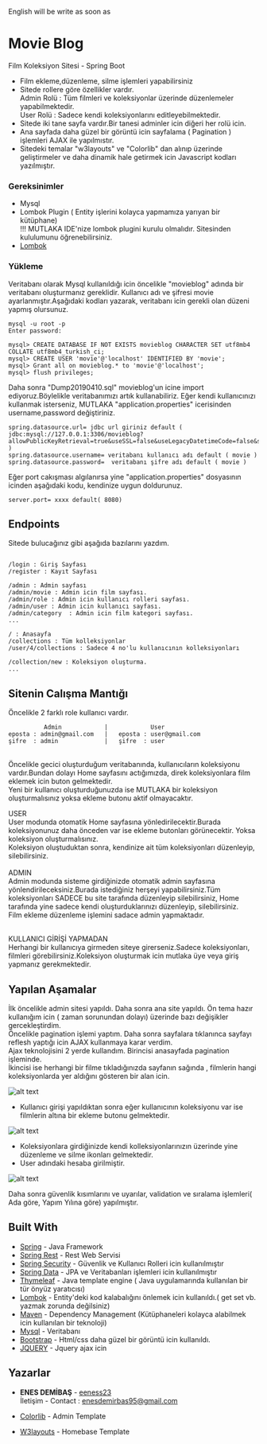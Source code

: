 English will be write as soon as
# Movie Blog

Film Koleksiyon Sitesi - Spring Boot

* Film ekleme,düzenleme, silme işlemleri yapabilirsiniz
* Sitede rollere göre özellikler vardır.
<br>Admin Rolü : Tüm filmleri ve koleksiyonlar üzerinde düzenlemeler yapabilmektedir.
<br>User Rolü : Sadece kendi koleksiyonlarını editleyebilmektedir.
* Sitede iki tane sayfa vardır.Bir tanesi adminler icin diğeri her rolü icin.
* Ana sayfada daha güzel bir görüntü icin sayfalama ( Pagination ) işlemleri AJAX ile yapılmıstır.
* Sitedeki temalar "w3layouts" ve "Colorlib" dan alınıp üzerinde geliştirmeler ve daha dinamik hale getirmek icin Javascript kodları yazılmıştır.

### Gereksinimler

* Mysql
* Lombok Plugin ( Entity işlerini kolayca yapmamıza yarıyan bir kütüphane) 
<br> !!! MUTLAKA IDE'nize lombok plugini kurulu olmalıdır. Sitesinden kululumunu öğrenebilirsiniz.
* [Lombok](https://projectlombok.org/)

### Yükleme

Veritabanı olarak Mysql kullanıldığı icin öncelikle "movieblog" adında bir veritabanı oluşturmanız gereklidir. Kullanıcı adı ve şifresi movie ayarlanmıştır.Aşağıdaki kodları yazarak, veritabanı icin gerekli olan düzeni yapmış olursunuz.
```
mysql -u root -p
Enter password:

mysql> CREATE DATABASE IF NOT EXISTS movieblog CHARACTER SET utf8mb4 COLLATE utf8mb4_turkish_ci;
mysql> CREATE USER 'movie'@'localhost' IDENTIFIED BY 'movie';
mysql> Grant all on movieblog.* to 'movie'@'localhost';
mysql> flush privileges;

```
Daha sonra "Dump20190410.sql" movieblog'un icine import ediyoruz.Böylelikle veritabanımızı artık kullanabiliriz.
Eğer kendi kullanıcınızı kullanmak isterseniz, MUTLAKA "application.properties" icerisinden username,password değiştiriniz.
```
spring.datasource.url= jdbc url giriniz default ( jdbc:mysql://127.0.0.1:3306/movieblog?allowPublicKeyRetrieval=true&useSSL=false&useLegacyDatetimeCode=false&serverTimezone=UTC )
spring.datasource.username= veritabanı kullanıcı adı default ( movie )
spring.datasource.password=  veritabanı şifre adı default ( movie )
```
Eğer port cakışması algılanırsa yine "application.properties" dosyasının icinden aşağıdaki kodu, kendinize uygun doldurunuz.
```
server.port= xxxx default( 8080)
```

## Endpoints

Sitede bulucağınız gibi aşağıda bazılarını yazdım.

```

/login : Giriş Sayfası
/register : Kayıt Sayfası

/admin : Admin sayfası
/admin/movie : Admin icin film sayfası.
/admin/role : Admin icin kullanıcı rolleri sayfası.
/admin/user : Admin icin kullanıcı sayfası.
/admin/category  : Admin icin film kategori sayfası.
...

/ : Anasayfa
/collections : Tüm kolleksiyonlar
/user/4/collections : Sadece 4 no'lu kullanıcının kolleksiyonları

/collection/new : Koleksiyon oluşturma.
...
```
## Sitenin Calışma Mantığı 
Öncelikle 2 farklı role kullanıcı vardır.

```
          Admin            |            User
eposta : admin@gmail.com   |   eposta : user@gmail.com
şifre  : admin             |   şifre  : user
```
<br>Öncelikle gecici oluşturduğum veritabanında, kullanıcıların koleksiyonu vardır.Bundan dolayı Home sayfasını actığımızda, direk koleksiyonlara film eklemek icin buton gelmektedir.
<br> Yeni bir kullanıcı oluşturduğunuzda ise MUTLAKA bir koleksiyon oluşturmalısınız yoksa ekleme butonu aktif olmayacaktır.

USER
<br> User modunda otomatik Home sayfasına yönledirilecektir.Burada koleksiyonunuz daha önceden var ise ekleme butonları görünecektir. Yoksa koleksiyon oluşturmalısınız.
<br> Koleksiyon oluştuduktan sonra, kendinize ait tüm koleksiyonları düzenleyip, silebilirsiniz.
<br>
<br>
ADMIN
<br>Admin modunda sisteme girdiğinizde otomatik admin sayfasına yönlendirileceksiniz.Burada istediğiniz herşeyi yapabilirsiniz.Tüm koleksiyonları SADECE bu site tarafında düzenleyip silebilirsiniz, Home tarafında yine sadece kendi oluşturduklarınızı düzenleyip, silebilirsiniz.
<br>Film ekleme düzenleme işlemini sadace admin yapmaktadır.

<br>
KULLANICI GİRİŞİ YAPMADAN
<br> Herhangi bir kullanıcıya girmeden siteye girerseniz.Sadece koleksiyonları, filmleri görebilirsiniz.Koleksiyon oluşturmak icin mutlaka üye veya giriş yapmanız gerekmektedir.

## Yapılan Aşamalar

İlk öncelikle admin sitesi yapıldı. Daha sonra ana site yapıldı. Ön tema hazır kullanığım icin ( zaman sorunundan dolayı) üzerinde bazı değişikler gercekleştirdim.
<br>Öncelikle pagination işlemi yaptım. Daha sonra sayfalara tıklanınca sayfayı reflesh yaptığı icin AJAX kullanmaya karar verdim.
<br>Ajax teknolojisini 2 yerde kullandım. Birincisi anasayfada pagination işleminde. <br> İkincisi ise herhangi bir filme tıkladığınızda sayfanın sağında , filmlerin hangi koleksiyonlarda yer aldığını gösteren bir alan icin.

![alt text](https://lh3.googleusercontent.com/y4HWqwehAVYSKFJtN9YSbWmaz1C3xl55bEfKE9R9OqA-QK1simBspgBGsd20yLVmke7wSZ51ltqJrc-_iI-m4b537RPqnDLVmn_uJ05s0898cwDA4v8U3D85RTGNe4OY_yUxWs4A6EWBtnzxOhfqvkJ_EpsfDiWDsVKTaR_OgkXw2uo4YXEWSno_rOgvr1zdzGSK2KhB3xjkoM9MVvlBD9jVzUwctj-f0iAm1-7k2D37WpM5fa9z5qXtGnaYSHUOBhuztHzwlJRztLBYtfCS91oXKQiG7L7_oDLXkqKepPKBtgJQH8SWIn16O5mWHU5XG4P1IEBWK_MDO0I8tnHUwR9I6icYY96QS100yQXAO18YHtWAcspDuGHbHKZQjdmCQBgDjJ84BjBBL6vl-jm1hDKqPV1pwG6TIjZVA2Nz2mVPSayyEa472PR3cK-Cks6Q8VINJ9da2UARoKm4qqgTR2uypYs5snl_NxzHPRQ2ks12zsfF6L57-nJix1UFN8j6FhfqKX8T9bqNQjb3bFAVSKXuk_VCEtVhT04yzGkbMJ3saWREjJbqlcFu2IhVxv3ucfKv6q8jRH8ZKOcFyeNJG6J9aK_C7rJ_uctAzEu09ZUl0XzoqfIWJfwBoTJ5RyayZViAIGuRAMq_WXGY6PcY3AP_qJT6os_5w9_YXVpwlYi0kRiffhz-9Q3zmuUhdhYht4LT0Q1JnmZoUw5Igl7100g=w1006-h355-no)

* Kullanıcı girişi yapıldıktan sonra eğer kullanıcının koleksiyonu var ise filmlerin altına bir ekleme butonu gelmektedir.

![alt text](https://lh3.googleusercontent.com/mXyBrzuWJFf6kgF4T24LWE0wpQ_FOI9Z_MpU3zJJACOZkBLJH9x12B30p5MS8UhRCPDLRW8XnfiWaxQsIfpBvly9EpdqGALl9FpWY8u2lSMjvvvgep8NylsIiYgomRzXxg9YkHrSzu-CzmrHxec5eUgD-gy1rrqTBTfG8a9A78MVYBoKh1OZ1Y5KePkkwl_QZc1x-2C38uPrwjlIZtBsyQS3TrA6gPYLEfyRO5UtXIE213CNJAMVpeIaI_maieCnSDHUPOs2f_akCjhOASljhhUuYxRNf64jpRI7bnxN1OgSJaCIgYCkQvWFXtHMN_9CNv2GTV4cADcMW9ZesQ58K31X2O1zDzAwV-lfGiu9W539KSE1eIsEw59H3-tm8D7-7VbQ-2Q3wFw34LMu1vbrTN87-VqV2Zpc8GuXwZQgPY5KYxeQs9d0ylYC5ESwFziW8bi6OC4Bp5snRI5yxZvkdqWcUu0rldpqWh66e8MiUIetsE99A9JvzFPIoXtc04sfZK_0WAlb4OmNiG_vMVj2uw6rkqxNpb_r9hLcP5NKI7fR2uwMVbi7QHRR7imWHW28hGjIxFfhlIhrhH2oEH0Mn7RMAUA3mXlK3t1iJNPaiQj8MiDdkYwTumbE1o8kEy7Qk-EUKFEOnm4B9ZD7HQIveRo-A39YMSz7vgNsShfmA-aWG3xa8z70BDf60A_t4ChVcGbZ2g6ZUhMgKK4BylzJzxI=w362-h332-no)
* Koleksiyonlara girdiğinizde kendi kolleksiyonlarınızın üzerinde yine düzenleme ve silme ikonları gelmektedir.
* User adındaki hesaba girilmiştir.

![alt text](https://lh3.googleusercontent.com/bPNrgwUFvs6erLENB9ORY3u4CIcTTdXtsUYOI6EJ50Yhp_nyfi7AzX4nmO7yANWAQMiuElRVXTPBiF71-ejmFyE2U_0uf-YvqPG_y96NaSW6X6RpCNMyyRSG5wfnhVfERXDWrUUPHmuQoHChTqa3CfeWAydrw95DVYEUxrrR3_-PQkSE-_3YRGz6Lm5fI-NG7kkuGgccQIRKh5v_8oj3dZ61zouO5cOxHhbHwoD17Ng-DH_gHrL95kIsRRKKjoLYL0XhIM88fzCaOO0GHmRCwUfv8FmQZkt0zcbZYOEnD0AkQW0haK2XF1whmXDqrY13-4D1DHKqgaHv3Jp3ugR4ympG_gT8nxbThVU0xa5n9JqW0SK-0wlx5-fBGQJ0esdeAP4c1udwaqYJJtyMZ9JQGIZgO0_k_L7j2MDhQzVtYOFWjO0N3H4cRzngi0vVslKEcm1DCxRTD8wOU2JE46L4b3Evd8nx2eoBbc6SzmCfiDvnjvu8szPmo2-rw6VfmlLfo8keF1UWyasjxJcdZdFoybdtngIGsNVf7--CkEGcPQ5FEWhXam1vnSfrKnS_kUUOi4sw7veqjMua4odOmn87teeE96_bqtPChLkFQDnRs-hAOhc4LwbIx29f-YJJF5WxxAnei3BaZdn1zkRnmH9b-Fs0wiPsZOAG9Ere-MZ-qR0BLbAE9RZuQ7J5E0c7t6QtrKutTe1igQd_6KMw3jG--p8=w368-h356-no)

Daha sonra güvenlik kısımlarını ve uyarılar, validation ve sıralama işlemleri( Ada göre, Yapım Yılına göre) yapılmıştır.

## Built With

* [Spring](https://spring.io/) - Java Framework
* [Spring Rest](https://spring.io/projects/spring-restdocs) - Rest Web Servisi
* [Spring Security](https://spring.io/projects/spring-security) - Güvenlik ve Kullanıcı Rolleri icin kullanılmıştır
* [Spring Data](https://spring.io/projects/spring-data) - JPA ve Veritabanları işlemleri icin kullanılmıştır
* [Thymeleaf](https://www.thymeleaf.org/) - Java template engine ( Java uygulamarında kullanılan bir tür önyüz yaratıcısı)
* [Lombok](https://projectlombok.org/) - Entity'deki kod kalabalığını önlemek icin kullanıldı.( get set vb. yazmak zorunda değilsiniz)
* [Maven](https://maven.apache.org/) - Dependency Management (Kütüphaneleri kolayca alabilmek icin kullanılan bir teknoloji)
* [Mysql](https://www.mysql.com/) - Veritabanı
* [Bootstrap](https://getbootstrap.com/) - Html/css daha güzel bir görüntü icin kullanıldı.
* [JQUERY](http://api.jquery.com/jquery.ajax/) - Jquery ajax icin


## Yazarlar

* **ENES DEMİBAŞ** - [eeness23](https://github.com/eeness23)
<br> İletişim - Contact  : enesdemirbas95@gmail.com

* [Colorlib](https://colorlib.com/) - Admin Template
* [W3layouts](https://w3layouts.com/) - Homebase Template



